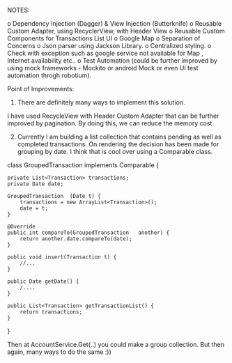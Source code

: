 NOTES:

o	Dependency Injection (Dagger) & View Injection (Butterknife)
o	Reusable Custom Adapter, using RecyclerView, with Header View
o	Reusable Custom Components for Transactions List UI
o	Google Map
o	Separation of Concerns
o	Json parser using Jackson Library.
o	Centralized styling.
o	Check with exception such as google service not available for Map , Internet availability etc.. 
o	Test Automation (could be further improved by using mock frameworks - Mockito or android Mock or even UI test automation throgh robotium).


Point of Improvements:

1. There are definitely many ways to implement this solution.

I have used RecycleView with Header Custom Adapter that can be further improved by pagination. By doing this, 
we can reduce the memory cost.

2. Currently I am building a list collection that contains pending as well as completed transactions. 
On rendering the decision has been made for grouping by date. I think that is cool over using a Comparable class.


class GroupedTransaction  implements
        Comparable<GroupedTransaction> {

    private List<Transaction> transactions;
    private Date date;

    GroupedTransaction  (Date t) {
        transactions = new ArrayList<Transaction>();
        date = t;
    }

    @Override
    public int compareTo(GroupedTransaction   another) {
        return another.date.compareTo(date);
    }

    public void insert(Transaction t) {
        //...
    }

    public Date getDate() {
        /....
    }

    public List<Transaction> getTransactionList() {
        return transactions;
    }
}

Then at AccountService.Get(..) you could make a group collection. But then again, many ways to do the same :))
